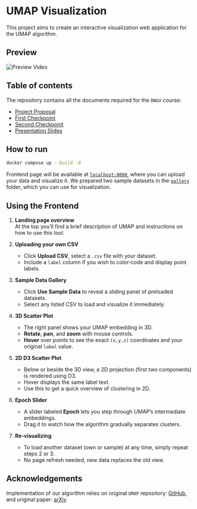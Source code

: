 # UMAP Visualization

This project aims to create an interactive visualization web application for the UMAP algorithm.

## Preview

![Preview Video](./public/demo.gif)

## Table of contents

The repository contains all the documents required for the `DW&V` course:

- [Project Proposal](./proposal/main.pdf)
- [First Checkpoint](./checkpoint1/main.pdf)
- [Second Checkpoint](./checkpoint2/main.pdf)
- [Presentation Slides](./slides/main.pdf)

## How to run

```bash
docker compose up --build -d
```
Frontend page will be available at [`localhost:8000`](http://localhost:8000), where you can upload your data and visualize it. We prepared two sample datasets in the [`gallery`](./frontend/gallery/) folder, which you can use for visualization.

## Using the Frontend

1. **Landing page overview**  
   At the top you’ll find a brief description of UMAP and instructions on how to use this tool.

2. **Uploading your own CSV**  
   - Click **Upload CSV**, select a `.csv` file with your dataset.  
   - Include a `label` column if you wish to color‐code and display point labels.

3. **Sample Data Gallery**  
   - Click **Use Sample Data** to reveal a sliding panel of preloaded datasets.  
   - Select any listed CSV to load and visualize it immediately.

4. **3D Scatter Plot**  
   - The right panel shows your UMAP embedding in 3D.  
   - **Rotate**, **pan**, and **zoom** with mouse controls.  
   - **Hover** over points to see the exact `(x,y,z)` coordinates and your original `label` value.

5. **2D D3 Scatter Plot**  
   - Below or beside the 3D view, a 2D projection (first two components) is rendered using D3.  
   - Hover displays the same label text.  
   - Use this to get a quick overview of clustering in 2D.

6. **Epoch Slider**  
   - A slider labeled **Epoch** lets you step through UMAP’s intermediate embeddings.  
   - Drag it to watch how the algorithm gradually separates clusters.

7. **Re‐visualizing**  
   - To load another dataset (own or sample) at any time, simply repeat steps 2 or 3.  
   - No page refresh needed, new data replaces the old view.

## Acknowledgements

Implementation of our algorithm relies on original `UMAP` repository: [GitHub](https://github.com/lmcinnes/umap), and original paper: [arXiv](https://arxiv.org/abs/1802.03426)


